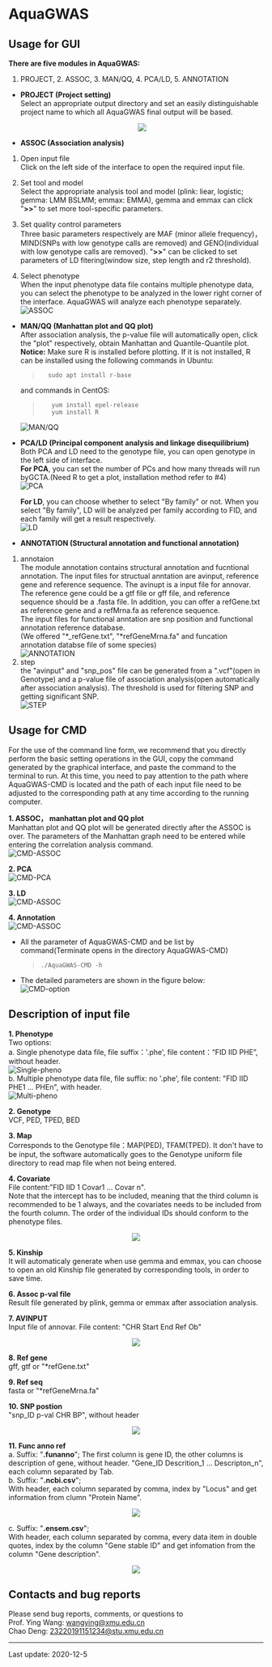 # AquaGWAS
## Usage for GUI
**There are five modules in AquaGWAS:** 
1. PROJECT, 2. ASSOC, 3. MAN/QQ, 4. PCA/LD, 5. ANNOTATION

+ **PROJECT (Project setting)**   
    Select an appropriate output directory and set an easily distinguishable project name to which all AquaGWAS final output will be based.   

    <p align="center">
        <img src="https://github.com/gdengchao/AquaGWAS/blob/main/resource/project.png"/>
    </p>


+ **ASSOC (Association analysis)**   
1. Open input file    
    Click on the left side of the interface to open the required input file.  

2. Set tool and model    
    Select the appropriate analysis tool and model (plink: liear, logistic; gemma: LMM BSLMM; emmax: EMMA), gemma and emmax can click "**>>**" to set more tool-specific parameters.  

3. Set quality control parameters   
    Three basic parameters respectively are MAF (minor allele frequency)， MIND(SNPs with low genotype calls are removed) and GENO(individual with low genotype calls are removed). "**>>**" can be clicked to set parameters of LD fitering(window size, step length and r2 threshold).

4. Select phenotype      
    When the input phenotype data file contains multiple phenotype data, you can select the phenotype to be analyzed in the lower right corner of the interface. AquaGWAS will analyze each phenotype separately.   
    ![ASSOC](https://github.com/gdengchao/AquaGWAS/blob/main/resource/assoc.gif)

+ **MAN/QQ (Manhattan plot and QQ plot)**  
After association analysis, the p-value file will automatically open, click the "plot" respectively, obtain Manhattan and Quantile-Quantile plot.   
**Notice:** Make sure R is installed before plotting. If it is not installed, R can be installed using the following commands in Ubuntu:  
    >```   
    >   sudo apt install r-base   
    >```  
    and commands in CentOS:
    >```  
    >    yum install epel-release   
    >    yum install R    
    >```  
    ![MAN/QQ](https://github.com/gdengchao/AquaGWAS/blob/main/resource/man_qq.gif)

+ **PCA/LD (Principal component analysis and linkage disequilibrium)**   
        Both PCA and LD need to the genotype file, you can open genotype in the left side of interface.  
     **For PCA**, you can set the number of PCs and how many threads will run byGCTA.(Need R to get a plot,  installation method refer to #4)  
    ![PCA](https://github.com/gdengchao/AquaGWAS/blob/main/resource/pca.gif)   

    **For LD**, you can choose whether to select "By family" or not. When you select "By family", LD will be analyzed per family according to FID, and each family will get a result respectively.                
    ![LD](https://github.com/gdengchao/AquaGWAS/blob/main/resource/ld.gif)
 
    
+ **ANNOTATION (Structural annotation and functional annotation)**
1. annotaion  
    The module annotation contains structural annotation and fucntional annotation. The input files for  structual anntation are avinput, reference gene and reference sequence. The avinupt is a input file for annovar.
    The reference gene could be a gtf file or gff file, and reference sequence should be a .fasta file. In addition, you can offer a refGene.txt as reference gene and a refMrna.fa as reference sequence.   
    The input files for functional anntation are snp position and functional annotation reference database.     
    (We offered "*_refGene.txt", "*refGeneMrna.fa" and funcation annotation databse file of some species)  
    ![ANNOTATION](https://github.com/gdengchao/AquaGWAS/blob/main/resource/anno.gif)  
2. step  
    the "avinput" and "snp_pos" file can be generated from a ".vcf"(open in Genotype) and a p-value file of association analysis(open automatically after association analysis). The threshold is used for filtering SNP and getting significant SNP.  
    ![STEP](https://github.com/gdengchao/AquaGWAS/blob/main/resource/anno_step.gif)


## Usage for CMD
For the use of the command line form, we recommend that you directly perform the basic setting operations in the GUI, copy the command generated by the graphical interface, and paste the command to the terminal to run. At this time, you need to pay attention to the path where AquaGWAS-CMD is located and the path of each input file need to be adjusted to the corresponding path at any time according to the running computer.  

**1. ASSOC， manhattan plot and QQ plot**   
    Manhattan plot and QQ plot will be generated directly after the ASSOC is over. The   parameters of the Manhattan graph need to be entered while entering the correlation analysis command.  
    ![CMD-ASSOC](https://github.com/gdengchao/AquaGWAS/blob/main/resource/cmd-assoc.gif)

**2. PCA**   
    ![CMD-PCA](https://github.com/gdengchao/AquaGWAS/blob/main/resource/cmd-pca.gif)

**3. LD**   
    ![CMD-ASSOC](https://github.com/gdengchao/AquaGWAS/blob/main/resource/cmd-ld.gif)

**4. Annotation**  
    ![CMD-ASSOC](https://github.com/gdengchao/AquaGWAS/blob/main/resource/cmd-anno.gif)

+ All the parameter of AquaGWAS-CMD and be list by command(Terminate opens in the directory AquaGWAS-CMD)
    > ```
    > ./AquaGWAS-CMD -h
    > ```
+ The detailed parameters are shown in the figure below:  
    ![CMD-option](https://github.com/gdengchao/AquaGWAS/blob/main/resource/cmd-options.png)

## Description of input file 

**1. Phenotype**  
Two options:  
    a. Single phenotype data file, file suffix：'.phe', file content：“FID IID PHE”, without header.  
    ![Single-pheno](https://github.com/gdengchao/AquaGWAS/blob/main/resource/single-pheno.png)  
    b. Multiple phenotype data file, file suffix: no '.phe', file content: "FID IID PHE1 ... PHEn", with header.  
    ![Multi-pheno](https://github.com/gdengchao/AquaGWAS/blob/main/resource/multi-pheno.png)  

**2. Genotype**   
    VCF, PED, TPED, BED  

**3. Map**  
    Corresponds to the Genotype file：MAP(PED), TFAM(TPED). It don't have to be input, the software automatically goes to the Genotype uniform file directory to read map file when not being entered.

**4. Covariate**  
    File content:"FID IID 1 Covar1 ... Covar n".   
    Note that the intercept has to be included, meaning that the third column is recommended to be 1 always, and the covariates needs to be included from the fourth column. The order of the individual IDs should conform to the phenotype files.     
    <p align="center">
        <img src="https://github.com/gdengchao/AquaGWAS/blob/main/resource/covar.png"/>
    </p>  

**5. Kinship**  
    It will automaticaly generate when use gemma and emmax, you can choose to open an old Kinship file generated by corresponding tools, in order to save time.  

**6. Assoc p-val file**  
    Result file generated by plink, gemma or emmax after association analysis.  

**7. AVINPUT**  
    Input file of annovar. File content: "CHR Start End Ref Ob"  
    <p align="center">
        <img src="https://github.com/gdengchao/AquaGWAS/blob/main/resource/avinput.png"/>
    </p>

**8. Ref gene**  
    gff, gtf or "*refGene.txt"  

**9. Ref seq**  
    fasta or "*refGeneMrna.fa"  

**10. SNP postion**  
    "snp_ID p-val CHR BP", without header    
    <p align="center">
        <img src="https://github.com/gdengchao/AquaGWAS/blob/main/resource/snp_pos.png"/>
    </p>

**11. Func anno ref**        
    a. Suffix: "**.funanno**"; 
    The first column is gene ID, the other columns is description of gene, without header.
    "Gene_ID Descrition_1 ... Descripton_n", each column separated by Tab.    
    b. Suffix: "**.ncbi.csv**";   
    With header, each column separated by comma, index by "Locus" and get information from clumn "Protein Name".   
    <p align="center">
        <img src="https://github.com/gdengchao/AquaGWAS/blob/main/resource/ncbi.png"/>
    </p>
    c. Suffix: "**.ensem.csv**";     
    With header, each column separated by comma, every data item in double quotes, index by the column "Gene stable ID" and get infomation from the column "Gene description".
    <p align="center">
        <img src="https://github.com/gdengchao/AquaGWAS/blob/main/resource/ensem.png"/>
    </p>

 

## Contacts and bug reports  

Please send bug reports, comments, or questions to  
Prof. Ying Wang: [wangying@xmu.edu.cn](mailto:wangying@xmu.edu.cn)  
Chao Deng: [23220191151234@stu.xmu.edu.cn](mailto:23220191151234@stu.xmu.edu.cn) 

----------

Last update: 2020-12-5






